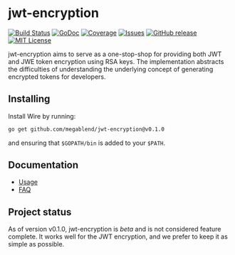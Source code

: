 # jwt-encryption
[![Build Status](https://github.com/megablend/jwt-encryption/actions/workflows/build.yml/badge.svg?branch=master)][build]
[![GoDoc](https://img.shields.io/badge/api-Godoc-blue.svg)][godoc]
[![Coverage](https://codecov.io/gh/megablend/jwt-encryption/branch/master/graph/badge.svg)][coverage]
[![Issues](https://img.shields.io/github/issues/megablend/jwt-encryption.svg)][issues]
[![GitHub release](http://img.shields.io/github/release/megablend/jwt-encryption.svg)][release]
[![MIT License](http://img.shields.io/badge/license-MIT-blue.svg)][license]

[build]: https://github.com/megablend/jwt-encryption/actions
[godoc]: https://pkg.go.dev/github.com/megablend/jwt-encryption
[coverage]: https://codecov.io/gh/megablend/jwt-encryption
[issues]: https://github.com/megablend/jwt-encryption/issues
[release]: https://github.com/megablend/jwt-encryption/releases
[license]: https://github.com/megablend/jwt-encryption/blob/master/LICENSE

jwt-encryption aims to serve as a one-stop-shop for providing both JWT and JWE token
encryption using RSA keys. The implementation abstracts the difficulties of understanding
the underlying concept of generating encrypted tokens for developers.

## Installing

Install Wire by running:

```bash
go get github.com/megablend/jwt-encryption@v0.1.0
```

and ensuring that `$GOPATH/bin` is added to your `$PATH`.

## Documentation

- [Usage][]
- [FAQ][]

[Usage]: ./docs/usage.md
[FAQ]: ./docs/faq.md

## Project status

As of version v0.1.0, jwt-encryption is *beta* and is not considered feature complete. It
works well for the JWT encryption, and we prefer to keep it as simple as possible.
